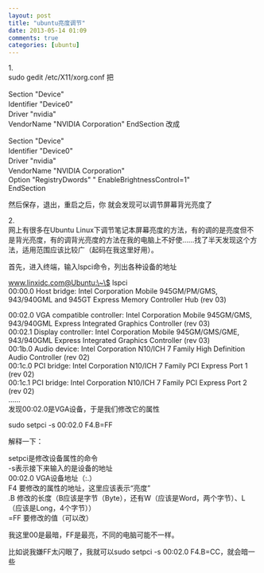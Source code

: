 ```yaml
---
layout: post
title: "ubuntu亮度调节"
date: 2013-05-14 01:09
comments: true
categories: [ubuntu]
---
```


1.\
sudo gedit /etc/X11/xorg.conf 把

Section "Device" 　　　　\
Identifier "Device0" 　　　　\
Driver "nvidia" 　　　　\
VendorName "NVIDIA Corporation" EndSection 改成

Section "Device" 　　　　\
Identifier "Device0" 　　　　\
Driver "nvidia" 　　　　\
VendorName "NVIDIA Corporation" 　　　　\
Option "RegistryDwords" " EnableBrightnessControl=1"\
EndSection

然后保存，退出，重启之后，你 就会发现可以调节屏幕背光亮度了

2.\
网上有很多在Ubuntu
Linux下调节笔记本屏幕亮度的方法，有的调的是亮度但不是背光亮度，有的调背光亮度的方法在我的电脑上不好使……找了半天发现这个方法，适用范围应该比较广（起码在我这里好用）。

首先，进入终端，输入lspci命令，列出各种设备的地址
<!--more-->
www.linxidc.com@Ubuntu:\~\$ lspci\
00:00.0 Host bridge: Intel Corporation Mobile 945GM/PM/GMS, 943/940GML
and 945GT Express Memory Controller Hub (rev 03)

00:02.0 VGA compatible controller: Intel Corporation Mobile 945GM/GMS,
943/940GML Express Integrated Graphics Controller (rev 03)\
00:02.1 Display controller: Intel Corporation Mobile 945GM/GMS/GME,
943/940GML Express Integrated Graphics Controller (rev 03)\
00:1b.0 Audio device: Intel Corporation N10/ICH 7 Family High Definition
Audio Controller (rev 02)\
00:1c.0 PCI bridge: Intel Corporation N10/ICH 7 Family PCI Express Port
1 (rev 02)\
00:1c.1 PCI bridge: Intel Corporation N10/ICH 7 Family PCI Express Port
2 (rev 02)\
......\
发现00:02.0是VGA设备，于是我们修改它的属性

sudo setpci -s 00:02.0 F4.B=FF

解释一下：

setpci是修改设备属性的命令\
-s表示接下来输入的是设备的地址\
00:02.0 VGA设备地址（:.）\
F4 要修改的属性的地址，这里应该表示“亮度”\
.B
修改的长度（B应该是字节（Byte），还有W（应该是Word，两个字节）、L（应该是Long，4个字节））\
=FF 要修改的值（可以改）

我这里00是最暗，FF是最亮，不同的电脑可能不一样。

比如说我嫌FF太闪眼了，我就可以sudo setpci -s 00:02.0 F4.B=CC，就会暗一些
